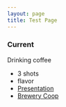 ```yaml
---
layout: page
title: Test Page
---
```


### Current
Drinking coffee
- 3 shots
- flavor
- [Presentation](www.google.com)
- [Brewery Coop](https://app.box.com/s/rymba8c8u32g5354z0wn5uu3houfv4sb)
